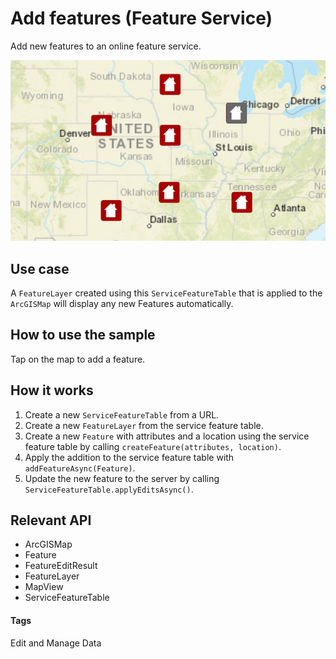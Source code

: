 # Add features (Feature Service)

Add new features to an online feature service.

![Add Features Feature Service App](add-features-feature-service.png)

## Use case

A `FeatureLayer` created using this `ServiceFeatureTable` that is applied to the `ArcGISMap` will display any new Features automatically.

## How to use the sample

Tap on the map to add a feature.

## How it works

1. Create a new `ServiceFeatureTable` from a URL.
1. Create a new `FeatureLayer` from the service feature table.
1. Create a new `Feature` with attributes and a location using the service feature table by calling `createFeature(attributes, location)`.
1. Apply the addition to the service feature table with `addFeatureAsync(Feature)`.
1. Update the new feature to the server by calling `ServiceFeatureTable.applyEditsAsync()`.

## Relevant API

* ArcGISMap
* Feature
* FeatureEditResult
* FeatureLayer
* MapView
* ServiceFeatureTable

#### Tags
Edit and Manage Data
